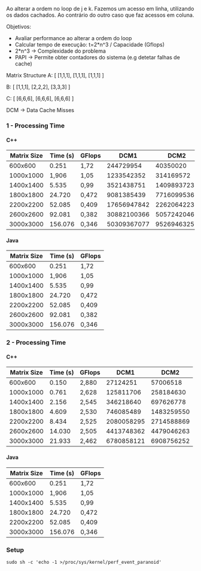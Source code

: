 Ao alterar a ordem no loop de j e k. Fazemos um acesso em linha, utilizando os dados cachados. Ao contrário do outro caso que faz acessos em coluna.

Objetivos:

- Avaliar performance ao alterar a ordem do loop
- Calcular tempo de execução: t=2\*n^3 / Capacidade (Gflops)
- 2\*n^3 -> Complexidade do problema
- PAPI -> Permite obter contadores do sistema (e.g detetar falhas de cache)

Matrix Structure
A: [
[1,1,1],
[1,1,1],
[1,1,1]
]

B: [
[1,1,1],
[2,2,2],
[3,3,3]
]

C: [
[6,6,6],
[6,6,6],
[6,6,6]
]

DCM -> Data Cache Misses

### 1 - Processing Time

#### C++

| Matrix Size | Time (s) | GFlops | DCM1        | DCM2        |
| ----------- | -------- | ------ | ----------- | ----------- |
| 600x600     | 0.251    | 1,72   | 244729954   | 40350020    |
| 1000x1000   | 1,906    | 1,05   | 1233542352  | 314169572   |
| 1400x1400   | 5.535    | 0,99   | 3521438751  | 1409893723  |
| 1800x1800   | 24.720   | 0,472  | 9081385439  | 7716099536  |
| 2200x2200   | 52.085   | 0,409  | 17656947842 | 22620642232 |
| 2600x2600   | 92.081   | 0,382  | 30882100366 | 50572420466 |
| 3000x3000   | 156.076  | 0,346  | 50309367077 | 95269463253 |

#### Java

| Matrix Size | Time (s) | GFlops |
| ----------- | -------- | ------ |
| 600x600     | 0.251    | 1,72   |
| 1000x1000   | 1,906    | 1,05   |
| 1400x1400   | 5.535    | 0,99   |
| 1800x1800   | 24.720   | 0,472  |
| 2200x2200   | 52.085   | 0,409  | 
| 2600x2600   | 92.081   | 0,382  |
| 3000x3000   | 156.076  | 0,346  |

### 2 - Processing Time

#### C++

| Matrix Size | Time (s) | GFlops | DCM1        | DCM2        |
| ----------- | -------- | ------ | ----------- | ----------- |
| 600x600     | 0.150    | 2,880  | 27124251    | 57006518    |
| 1000x1000   | 0.761    | 2,628  | 125811706   | 258184630   |
| 1400x1400   | 2.156    | 2,545  | 346218640   | 697626778   |
| 1800x1800   | 4.609    | 2,530  | 746085489   | 1483259550  |
| 2200x2200   | 8.434    | 2,525  | 2080058295  | 2714588869  |
| 2600x2600   | 14.030   | 2,505  | 4413748362  | 4479046263  |
| 3000x3000   | 21.933   | 2,462  | 6780858121  | 6908756252  |

#### Java

| Matrix Size | Time (s) | GFlops |
| ----------- | -------- | ------ |
| 600x600     | 0.251    | 1,72   |
| 1000x1000   | 1,906    | 1,05   |
| 1400x1400   | 5.535    | 0,99   |
| 1800x1800   | 24.720   | 0,472  |
| 2200x2200   | 52.085   | 0,409  |
| 3000x3000   | 156.076  | 0,346  | 

### Setup

`sudo sh -c 'echo -1 >/proc/sys/kernel/perf_event_paranoid'`
